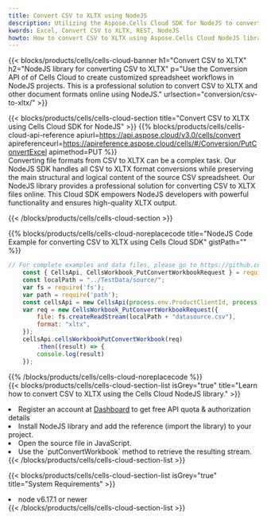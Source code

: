 ```yaml
---
title: Convert CSV to XLTX using NodeJS 
description: Utilizing the Aspose.Cells Cloud SDK for NodeJS to convert a CSV format file to a XLTX format file. 
kwords: Excel, Convert CSV to XLTX, REST, NodeJS
howto: How to convert CSV to XLTX using Aspose.Cells Cloud NodeJS library.
---
```



{{< blocks/products/cells/cells-cloud-banner h1="Convert CSV to XLTX" h2="NodeJS library for converting CSV to XLTX" p="Use the Conversion API of of Cells Cloud to create customized spreadsheet workflows in NodeJS projects. This is a professional solution to convert CSV to XLTX and other document formats online using NodeJS." urlsection="conversion/csv-to-xltx/" >}}

{{< blocks/products/cells/cells-cloud-section  title="Convert CSV to XLTX using Cells Cloud SDK for NodeJS" >}}
{{% blocks/products/cells/cells-cloud-api-reference  apiurl=https://api.aspose.cloud/v3.0/cells/convert  apireferenceurl=https://apireference.aspose.cloud/cells/#/Conversion/PutConvertExcel  apimethod=PUT %}}
<br/>
Converting file formats from CSV to XLTX can be a complex task. Our NodeJS SDK handles all CSV to XLTX format conversions while preserving the main structural and logical content of the source CSV spreadsheet. Our NodeJS library provides a professional solution for converting CSV to XLTX files online. This Cloud SDK empowers NodeJS developers with powerful functionality and ensures high-quality XLTX output.

{{< /blocks/products/cells/cells-cloud-section >}}

{{% blocks/products/cells/cells-cloud-noreplacecode title="NodeJS Code Example for converting CSV to XLTX using Cells Cloud SDK" gistPath="" %}}
 
```js
// For complete examples and data files, please go to https://github.com/aspose-cells-cloud/aspose-cells-cloud-node/
    const { CellsApi, CellsWorkbook_PutConvertWorkbookRequest } = require("asposecellscloud");
    const localPath = "../TestData/source/";
    var fs = require('fs');
    var path = require('path');
    const cellsApi = new CellsApi(process.env.ProductClientId, process.env.ProductClientSecret);
    var req = new CellsWorkbook_PutConvertWorkbookRequest({
        file: fs.createReadStream(localPath + "datasource.csv"),
        format: "xltx",
    });
    cellsApi.cellsWorkbookPutConvertWorkbook(req)
        .then((result) => {
        console.log(result)
    });
```
 
{{% /blocks/products/cells/cells-cloud-noreplacecode  %}}
<br/>
{{< blocks/products/cells/cells-cloud-section-list isGrey="true"  title="Learn how to convert CSV to XLTX using the Cells Cloud NodeJS library." >}}
<li>Register an account at <a href="https://dashboard.aspose.cloud/">Dashboard</a> to get free API quota & authorization details</li>
<li>Install NodeJS library and add the reference (import the library) to your project.</li>
<li>Open the source file in JavaScript.</li>
<li>Use the `putConvertWorkbook` method to retrieve the resulting stream.</li>
{{< /blocks/products/cells/cells-cloud-section-list >}}

{{< blocks/products/cells/cells-cloud-section-list isGrey="true"  title="System Requirements" >}}
<li>node v6.17.1 or newer</li>
{{< /blocks/products/cells/cells-cloud-section-list >}}
